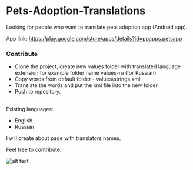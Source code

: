 # Pets-Adoption-Translations

Looking for people who want to translate pets adoption app (Android app).

App link:
https://play.google.com/store/apps/details?id=ppapps.petsapp

### Contribute
+ Clone the project, create new values folder with translated language extension for example folder name values-ru (for Russian).<br/>
+ Copy words from default folder - values\strings.xml<br />
+ Translate the words and put the xml file into the new folder.<br />
+ Push to repository.<br /><br />


Existing languages:
+ English
+ Russian

I will create about page with translators names.

Feel free to contribute.


![alt text](https://github.com/pavelpoley/Pets-Adoption-Translations/blob/master/pets_adoption_screens.png)
